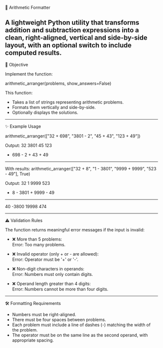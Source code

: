 
🧮 Arithmetic Formatter

A lightweight Python utility that transforms addition and subtraction expressions into a clean, right-aligned, vertical and side-by-side layout, with an optional switch to include computed results.
---

📌 Objective

Implement the function:

arithmetic_arranger(problems, show_answers=False)

This function:
- Takes a list of strings representing arithmetic problems.
- Formats them vertically and side-by-side.
- Optionally displays the solutions.

---

✨ Example Usage

arithmetic_arranger(["32 + 698", "3801 - 2", "45 + 43", "123 + 49"])

Output:
   32      3801      45      123
+ 698    -    2    + 43    +  49
-----    ------    ----    -----

With results:
arithmetic_arranger(["32 + 8", "1 - 3801", "9999 + 9999", "523 - 49"], True)

Output:
  32         1      9999      523
+  8    - 3801    + 9999    -  49
----    ------    ------    -----
  40     -3800     19998      474

---

⚠️ Validation Rules

The function returns meaningful error messages if the input is invalid:

- ❌ More than 5 problems:  
  Error: Too many problems.

- ❌ Invalid operator (only + or - are allowed):  
  Error: Operator must be '+' or '-'.

- ❌ Non-digit characters in operands:  
  Error: Numbers must only contain digits.

- ❌ Operand length greater than 4 digits:  
  Error: Numbers cannot be more than four digits.

---

🛠️ Formatting Requirements

- Numbers must be right-aligned.
- There must be four spaces between problems.
- Each problem must include a line of dashes (-) matching the width of the problem.
- The operator must be on the same line as the second operand, with appropriate spacing.
